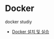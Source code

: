 # Docker
docker studiy

- [Docker 설치 및 실습](https://github.com/chanW-pack/Docker/blob/main/docker%20%EC%84%A4%EC%B9%98%20%EB%B0%8F%20%EC%8B%A4%EC%8A%B5.md)
